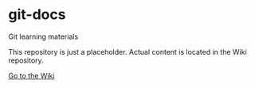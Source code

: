 # git-docs
Git learning materials

This repository is just a placeholder. Actual content is located in the Wiki repository.

[Go to the Wiki](https://github.com/yavn/git-docs/wiki)
